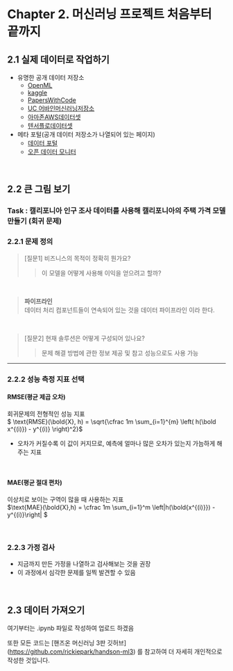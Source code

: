 # Chapter 2. 머신러닝 프로젝트 처음부터 끝까지

## 2.1 실제 데이터로 작업하기
- 유명한 공개 데이터 저장소
    - [OpenML](https://openml.org)
    - [kaggle](https://kaggle.com/datasets)
    - [PapersWithCode](https://paperswithcode.com/datasets)
    - [UC 어바인머신러닝저장소](https://archive.ics.uci.edu/ml)
    - [아마존AWS데이터셋](https://registry.opendata.aws)
    - [텐서플로데이터셋](https://tensorflow.org/datasets)
- 메타 포털(공개 데이터 저장소가 나열되어 있는 페이지)
    - [데이터 포털](https://dataportals.org)
    - [오픈 데이터 모니터](https://opendatamonitor.eu)

<br>

## 2.2 큰 그림 보기
### Task : 캘리포니아 인구 조사 데이터를 사용해 캘리포니아의 주택 가격 모델 만들기 (회귀 문제)
### 2.2.1 문제 정의

> [질문1] 비즈니스의 목적이 정확히 뭔가요?
> > 이 모델을 어떻게 사용해 이익을 얻으려고 할까? 

<br>

> **파이프라인** \
> 데이터 처리 컴포넌트들이 연속되어 있는 것을 데이터 파이프라인 이라 한다.

<br>

> [질문2] 현재 솔루션은 어떻게 구성되어 있나요?
> > 문제 해결 방법에 관한 정보 제공 및 참고 성능으로도 사용 가능

---
### 2.2.2 성능 측정 지표 선택
#### RMSE(평균 제곱 오차)
회귀문제의 전형적인 성능 지표 \
$ \text{RMSE}(\bold{X}, h) = \sqrt{\cfrac 1m \sum_{i=1}^{m} \left( h(\bold x^{(i)}) - y^{(i)} \right)^2}$
- 오차가 커질수록 이 값이 커지므로, 예측에 얼마나 많은 오차가 있는지 가늠하게 해주는 지표

<br>

#### MAE(평균 절대 편차)
이상치로 보이는 구역이 많을 때 사용하는 지표 \
$\text{MAE}(\bold{X},h) = \cfrac 1m \sum_{i=1}^m \left|h(\bold{x^{(i)}}) - y^{(i)}\right| $

<br>

### 2.2.3 가정 검사
- 지금까지 만든 가정을 나열하고 검사해보는 것을 권장
- 이 과정에서 심각한 문제를 일찍 발견할 수 있음

<br>

## 2.3 데이터 가져오기
여기부터는 .ipynb 파일로 작성하여 업로드 하겠음

또한 모든 코드는 
[핸즈온 머신러닝 3판 깃허브]
(https://github.com/rickiepark/handson-ml3)
를 참고하여 더 자세히 개인적으로 작성한 것입니다.